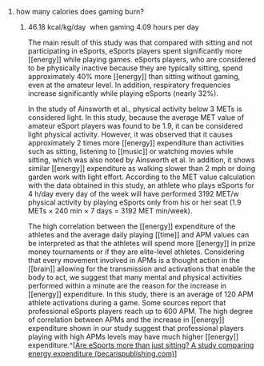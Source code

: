 1. how many calories does gaming burn?
	1. 46.18 kcal/kg/day  when gaming 4.09 hours per day
	   
	   The main result of this study was that compared with sitting and not participating in eSports, eSports players spent significantly more [[energy]] while playing games. eSports players, who are considered to be physically inactive because they are typically sitting, spend approximately 40% more [[energy]] than sitting without gaming, even at the amateur level. In addition, respiratory frequencies increase significantly while playing eSports (nearly 32%).
	   
	   In the study of Ainsworth et al., physical activity below 3 METs is considered light. In this study, because the average MET value of amateur eSport players was found to be 1.9, it can be considered light physical activity. However, it was observed that it causes approximately 2 times more [[energy]] expenditure than activities such as sitting, listening to [[music]] or watching movies while sitting, which was also noted by Ainsworth et al. In addition, it shows similar [[energy]] expenditure as walking slower than 2 mph or doing garden work with light effort. According to the MET value calculation with the data obtained in this study, an athlete who plays eSports for 4 h/day every day of the week will have performed 3192 MET/w physical activity by playing eSports only from his or her seat (1.9 METs × 240 min × 7 days = 3192 MET min/week).
	   
	   The high correlation between the [[energy]] expenditure of the athletes and the average daily playing [[time]] and APM values can be interpreted as that the athletes will spend more [[energy]] in prize money tournaments or if they are elite-level athletes. Considering that every movement involved in APMs is a thought action in the [[brain]] allowing for the transmission and activations that enable the body to act, we suggest that many mental and physical activities performed within a minute are the reason for the increase in [[energy]] expenditure. In this study, there is an average of 120 APM athlete activations during a game. Some sources report that professional eSports players reach up to 600 APM. The high degree of correlation between APMs and the increase in [[energy]] expenditure shown in our study suggest that professional players playing with high APMs levels may have much higher [[energy]] expenditure.^[[Are eSports more than just sitting? A study comparing energy expenditure (becarispublishing.com)](https://becarispublishing.com/doi/10.2217/cer-2021-0223)]